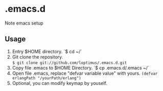 # .emacs.d
Note emacs setup
## Usage
1. Entry $HOME directory.  
	`$ cd ~/`  
2. Git clone the repository.  
	`$ git clone git://github.com/loptimus/.emacs.d.git`  
3. Copy file .emacs to $HOME Directory.  
	`$ cp .emacs.d/.emacs ~/`  
4. Open file .emacs, replace "defvar variable value" with yours.
	`(defvar erlangPath "/yourPath/erlang")`
5. Optional, you can modify keymap by youself.  

